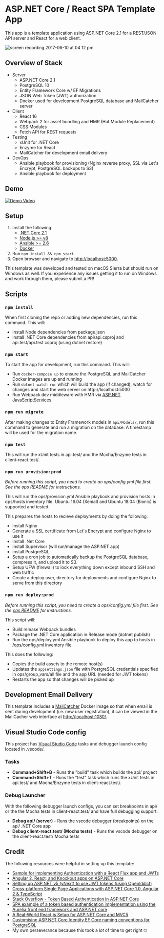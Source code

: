 # ASP.NET Core / React SPA Template App

This app is a template application using ASP.NET Core 2.1 for a REST/JSON API server and React for a web client.

![screen recording 2017-06-10 at 04 12 pm](https://user-images.githubusercontent.com/759811/27006360-bd3b8152-4df7-11e7-9011-f22204abe4d5.gif)

## Overview of Stack
- Server
  - ASP.NET Core 2.1
  - PostgreSQL 10
  - Entity Framework Core w/ EF Migrations
  - JSON Web Token (JWT) authorization
  - Docker used for development PostgreSQL database and MailCatcher server
- Client
  - React 16
  - Webpack 2 for asset bundling and HMR (Hot Module Replacement)
  - CSS Modules
  - Fetch API for REST requests
- Testing
  - xUnit for .NET Core
  - Enzyme for React
  - MailCatcher for development email delivery
- DevOps
  - Ansible playbook for provisioning (Nginx reverse proxy, SSL via Let's Encrypt, PostgreSQL backups to S3)
  - Ansible playbook for deployment

## Demo

[![Demo Video](https://cloud.githubusercontent.com/assets/759811/26319096/4075a7e2-3ee3-11e7-8017-26df7b278b27.png)](https://www.youtube.com/watch?v=xh5plRGg3Nc)

## Setup

1. Install the following:
   - [.NET Core 2.1](https://www.microsoft.com/net/core)
   - [Node.js >= v8](https://nodejs.org/en/download/)
   - [Ansible >= 2.6](http://docs.ansible.com/ansible/intro_installation.html)
   - [Docker](https://docs.docker.com/engine/installation/)
2. Run `npm install && npm start`
3. Open browser and navigate to [http://localhost:5000](http://localhost:5000).

This template was developed and tested on macOS Sierra but should run on Windows as well.  If you experience any issues getting it to run on Windows and work through them, please submit a PR!

## Scripts

### `npm install`

When first cloning the repo or adding new dependencies, run this command.  This will:

- Install Node dependencies from package.json
- Install .NET Core dependencies from api/api.csproj and api.test/api.test.csproj (using dotnet restore)

### `npm start`

To start the app for development, run this command.  This will:

- Run `docker-compose up` to ensure the PostgreSQL and MailCatcher Docker images are up and running
- Run `dotnet watch run` which will build the app (if changed), watch for changes and start the web server on http://localhost:5000
- Run Webpack dev middleware with HMR via [ASP.NET JavaScriptServices](https://github.com/aspnet/JavaScriptServices)

### `npm run migrate`

After making changes to Entity Framework models in `api/Models/`, run this command to generate and run a migration on the database.  A timestamp will be used for the migration name.

### `npm test`

This will run the xUnit tests in api.test/ and the Mocha/Enzyme tests in client-react.test/.

### `npm run provision:prod`

 _Before running this script, you need to create an ops/config.yml file first.  See the [ops README](ops/) for instructions._

 This will run the ops/provision.yml Ansible playbook and provision hosts in ops/hosts inventory file.  Ubuntu 16.04 (Xenial) and Ubuntu 18.04 (Bionic) is supported and tested.

 This prepares the hosts to recieve deployments by doing the following:
  - Install Nginx
  - Generate a SSL certificate from [Let's Encrypt](https://letsencrypt.org/) and configure Nginx to use it
  - Install .Net Core
  - Install Supervisor (will run/manage the ASP.NET app)
  - Install PostgreSQL
  - Setup a cron job to automatically backup the PostgreSQL database, compress it, and upload it to S3.
  - Setup UFW (firewall) to lock everything down except inbound SSH and web traffic
  - Create a deploy user, directory for deployments and configure Nginx to serve from this directory

### `npm run deploy:prod`

_Before running this script, you need to create a ops/config.yml file first.  See the [ops README](ops/) for instructions._

This script will:
 - Build release Webpack bundles
 - Package the .NET Core application in Release mode (dotnet publish)
 - Run the ops/deploy.yml Ansible playbook to deploy this app to hosts in /ops/config.yml inventory file.

 This does the following:
  - Copies the build assets to the remote host(s)
  - Updates the `appsettings.json` file with PostgreSQL credentials specified in ops/group_vars/all file and the app URL (needed for JWT tokens)
  - Restarts the app so that changes will be picked up

## Development Email Delivery

This template includes a [MailCatcher](https://mailcatcher.me/) Docker image so that when email is sent during development (i.e. new user registration), it can be viewed
in the MailCacher web interface at [http://localhost:1080/](http://localhost:1080/).

## Visual Studio Code config

This project has [Visual Studio Code](https://code.visualstudio.com/) tasks and debugger launch config located in .vscode/.

### Tasks

- **Command+Shift+B** - Runs the "build" task which builds the api/ project
- **Command+Shift+T** - Runs the "test" task which runs the xUnit tests in api.test/ and Mocha/Enzyme tests in client-react.test/.

### Debug Launcher

With the following debugger launch configs, you can set breakpoints in api/ or the the Mocha tests in client-react.test/ and have full debugging support.

- **Debug api/ (server)** - Runs the vscode debugger (breakpoints) on the api/ .NET Core app
- **Debug client-react.test/ (Mocha tests)** - Runs the vscode debugger on the client-react.test/ Mocha tests

## Credit

The following resources were helpful in setting up this template:

- [Sample for implementing Authentication with a React Flux app and JWTs](https://github.com/auth0-blog/react-flux-jwt-authentication-sample)
- [Angular 2, React, and Knockout apps on ASP.NET Core](http://blog.stevensanderson.com/2016/05/02/angular2-react-knockout-apps-on-aspnet-core/)
- [Setting up ASP.NET v5 (vNext) to use JWT tokens (using OpenIddict)](http://capesean.co.za/blog/asp-net-5-jwt-tokens/)
- [Cross-platform Single Page Applications with ASP.NET Core 1.0, Angular 2 & TypeScript](https://chsakell.com/2016/01/01/cross-platform-single-page-applications-with-asp-net-5-angular-2-typescript/)
- [Stack Overflow - Token Based Authentication in ASP.NET Core](http://stackoverflow.com/questions/30546542/token-based-authentication-in-asp-net-core-refreshed)
- [SPA example of a token based authentication implementation using the Aurelia front end framework and ASP.NET core]( https://github.com/alexandre-spieser/AureliaAspNetCoreAuth)
- [A Real-World React.js Setup for ASP.NET Core and MVC5](https://www.simple-talk.com/dotnet/asp-net/a-real-world-react-js-setup-for-asp-net-core-and-mvc)
- [Customising ASP.NET Core Identity EF Core naming conventions for PostgreSQL](https://andrewlock.net/customising-asp-net-core-identity-ef-core-naming-conventions-for-postgresql)
- My own perseverance because this took a _lot_ of time to get right 🤓
